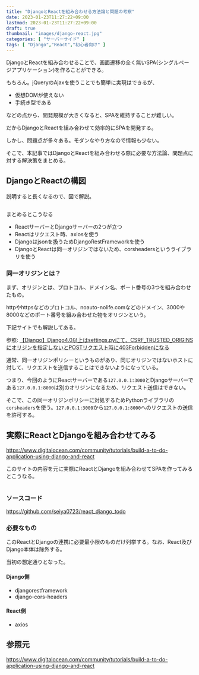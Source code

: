 ```yaml
---
title: "DjangoとReactを組み合わせる方法論と問題の考察"
date: 2023-01-23T11:27:22+09:00
lastmod: 2023-01-23T11:27:22+09:00
draft: true
thumbnail: "images/django-react.jpg"
categories: [ "サーバーサイド" ]
tags: [ "Django","React","初心者向け" ]
---
```


DjangoとReactを組み合わせることで、画面遷移の全く無いSPA(シングルページアプリケーション)を作ることができる。

もちろん。jQueryのAjaxを使うことでも簡単に実現はできるが、

- 仮想DOMが使えない
- 手続き型である

などの点から、開発規模が大きくなると、SPAを維持することが難しい。

だからDjangoとReactを組み合わせて効率的にSPAを開発する。

しかし、問題点が多々ある。モダンなやり方なので情報も少ない。

そこで、本記事ではDjangoとReactを組み合わせる際に必要な方法論、問題点に対する解決策をまとめる。


## DjangoとReactの構図

説明すると長くなるので、図で解説。

<div class="img-center"><img src="/images/Screenshot from 2023-01-23 13-03-53.png" alt=""></div>


まとめるとこうなる

- ReactサーバーとDjangoサーバーの2つが立つ
- Reactはリクエスト時、axiosを使う
- Djangoはjsonを扱うためDjangoRestFrameworkを使う
- DjangoとReactは同一オリジンではないため、corsheadersというライブラリを使う


### 同一オリジンとは？

まず、オリジンとは、プロトコル、ドメイン名、ポート番号の3つを組み合わせたもの。

httpやhttpsなどのプロトコル、noauto-nolife.comなどのドメイン、3000や8000などのポート番号を組み合わせた物をオリジンという。

下記サイトでも解説してある。

参照: [【Django】Django4.0以上はsettings.pyにて、CSRF_TRUSTED_ORIGINSにオリジンを指定しないとPOSTリクエスト時に403Forbiddenになる](/post/django-csrf-trusted-origins/)


通常、同一オリジンポリシーというものがあり、同じオリジンではないホストに対して、リクエストを送信することはできないようになっている。

つまり、今回のようにReactサーバーである`127.0.0.1:3000`とDjangoサーバーである`127.0.0.1:8000`は別のオリジンになるため、リクエスト送信はできない。

そこで、この同一オリジンポリシーに対処するためPythonライブラリの`corsheaders`を使う。`127.0.0.1:3000`から`127.0.0.1:8000`へのリクエストの送信を許可する。


## 実際にReactとDjangoを組み合わせてみる

https://www.digitalocean.com/community/tutorials/build-a-to-do-application-using-django-and-react

このサイトの内容を元に実際にReactとDjangoを組み合わせてSPAを作ってみるとこうなる。

<div class="img-center"><img src="/images/Screenshot from 2023-04-28 16-19-59.png" alt=""></div>


### ソースコード

https://github.com/seiya0723/react_django_todo

### 必要なもの

このReactとDjangoの連携に必要最小限のものだけ列挙する。なお、React及びDjango本体は除外する。

当初の想定通りとなった。

#### Django側

- djangorestframework
- django-cors-headers

#### React側

- axios


## 参照元

https://www.digitalocean.com/community/tutorials/build-a-to-do-application-using-django-and-react

